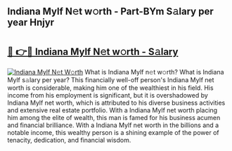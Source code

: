 ## Indiana Mylf N𝚎t w𝚘rth - Part-BYm S𝚊lary per year Hnjyr

# <h2><a href="http://gc0mqw.nevu.top/?p=Indiana+Mylf">🔗 👉🔴 Indiana Mylf N𝚎t w𝚘rth - S𝚊lary</a></h2>

[![Indiana Mylf N𝚎t W𝚘rth](https://i.imgur.com/Oavwk0R.jpeg)](http://gc0mqw.nevu.top/?p=Indiana+Mylf)
What is Indiana Mylf n𝚎t w𝚘rth? What is Indiana Mylf s𝚊lary per year?
This financially well-off person's Indiana Mylf net worth is considerable, making him one of the wealthiest in his field. His income from his employment is significant, but it is overshadowed by Indiana Mylf net worth, which is attributed to his diverse business activities and extensive real estate portfolio. With a Indiana Mylf net worth placing him among the elite of wealth, this man is famed for his business acumen and financial brilliance. With a Indiana Mylf net worth in the billions and a notable income, this wealthy person is a shining example of the power of tenacity, dedication, and financial wisdom.

